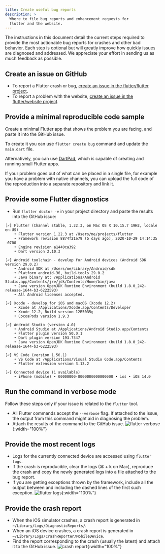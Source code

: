 ```yaml
---
title: Create useful bug reports
description: >
  Where to file bug reports and enhancement requests for 
  flutter and the website.
---
```


The instructions in this document detail the current steps
required to provide the most actionable bug reports for
crashes and other bad behavior. Each step is optional but
will greatly improve how quickly issues are diagnosed and addressed.
We appreciate your effort in sending us as much feedback as possible.

## Create an issue on GitHub

* To report a Flutter crash or bug,
  [create an issue in the flutter/flutter project][Flutter issue].
* To report a problem with the website,
  [create an issue in the flutter/website project][Website issue].

## Provide a minimal reproducible code sample

Create a minimal Flutter app that shows the problem you are facing,
and paste it into the GitHub issue.

To create it you can use `flutter create bug` command and update
the `main.dart` file.

Alternatively, you can use [DartPad][], which is capable
of creating and running small Flutter apps.

If your problem goes out of what can be placed in a single file, for example
you have a problem with native channels, you can upload the full code of
the reproduction into a separate repository and link it.

## Provide some Flutter diagnostics

* Run `flutter doctor -v` in your project directory and paste
  the results into the GitHub issue:

```none
[✓] Flutter (Channel stable, 1.22.3, on Mac OS X 10.15.7 19H2, locale en-US)
    • Flutter version 1.22.3 at /Users/me/projects/flutter
    • Framework revision 8874f21e79 (5 days ago), 2020-10-29 14:14:35 -0700
    • Engine revision a1440ca392
    • Dart version 2.10.3

[✓] Android toolchain - develop for Android devices (Android SDK version 29.0.2)
    • Android SDK at /Users/me/Library/Android/sdk
    • Platform android-30, build-tools 29.0.2
    • Java binary at: /Applications/Android Studio.app/Contents/jre/jdk/Contents/Home/bin/java
    • Java version OpenJDK Runtime Environment (build 1.8.0_242-release-1644-b3-6222593)
    • All Android licenses accepted.

[✓] Xcode - develop for iOS and macOS (Xcode 12.2)
    • Xcode at /Applications/Xcode.app/Contents/Developer
    • Xcode 12.2, Build version 12B5035g
    • CocoaPods version 1.9.3

[✓] Android Studio (version 4.0)
    • Android Studio at /Applications/Android Studio.app/Contents
    • Flutter plugin version 50.0.1
    • Dart plugin version 193.7547
    • Java version OpenJDK Runtime Environment (build 1.8.0_242-release-1644-b3-6222593)

[✓] VS Code (version 1.50.1)
    • VS Code at /Applications/Visual Studio Code.app/Contents
    • Flutter extension version 3.13.2

[✓] Connected device (1 available)
    • iPhone (mobile) • 00000000-0000000000000000 • ios • iOS 14.0
```

## Run the command in verbose mode

Follow these steps only if your issue is related to the
`flutter` tool.

* All Flutter commands accept the `--verbose` flag.
  If attached to the issue, the output from this command
  might aid in diagnosing the problem.
* Attach the results of the command to the GitHub issue.
![flutter verbose]({{site.url}}/assets/images/docs/verbose_flag.png){:width="100%"}

## Provide the most recent logs

* Logs for the currently connected device are accessed
  using `flutter logs`.
* If the crash is reproducible, clear the logs
  (⌘ + k on Mac), reproduce the crash and copy the
  newly generated logs into a file attached to the bug report.
* If you are getting exceptions thrown by the framework,
  include all the output between and including the dashed
  lines of the first such exception.
![flutter logs]({{site.url}}/assets/images/docs/logs.png){:width="100%"}

## Provide the crash report

* When the iOS simulator crashes,
  a crash report is generated in `~/Library/Logs/DiagnosticReports/`.
* When an iOS device crashes,
  a crash report is generated in `~/Library/Logs/CrashReporter/MobileDevice`.
* Find the report corresponding to the crash (usually the latest)
  and attach it to the GitHub issue.
![crash report]({{site.url}}/assets/images/docs/crash_reports.png){:width="100%"}


[DartPad]: {{site.dartpad}}
[Flutter issue]: {{site.repo.flutter}}/issues/new/choose
[Website issue]: {{site.repo.this}}/issues/new/choose

